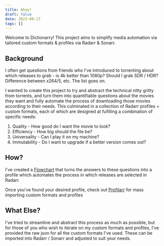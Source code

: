 ```yaml
---
title: Ahoy!
draft: false
date: 2023-09-17
tags: []
---
```


Welcome to Dictionarry! This project aims to simplify media automation via tailored custom formats & profiles via Radarr & Sonarr.

## Background

I often get questions from friends who I've introduced to torrenting about which releases to grab - is 4k better than 1080p? Should I grab SDR / HDR? Difference between x264/5, etc. The list goes on.

I wanted to create this project to try and abstract the technical nitty gritty from torrents, and turn them into quantifiable questions about the movies they want and fully automate the process of downloading those movies according to their needs. This culminated in a collection of Radarr profiles + custom formats, each of which are designed at fufilling a combination of specific needs:

1. Quality - How good do I want the movie to look?
2. Efficiency - How big should the file be?
3. Universality - Can I play it on my machine?
4. Immutability - Do I want to upgrade if a better version comes out?

## How?

I've created a [Flowchart](./Profiles/index.md) that turns the answers to these questions into a profile which automates the process in which releases are selected in Radarr.

Once you've found your desired profile, check out [Profilarr](./Wiki/Importing%20Profiles%20&%20Custom%20Formats.md) for mass importing custom formats and profiles

## What Else?

I've tried to streamline and abstract this process as much as possible, but for those of you who wish to iterate on my custom formats and profiles, I've provided the raw
json for all the custom formats I've used. These can be imported into Radarr / Sonarr and adjusted to suit your needs.
